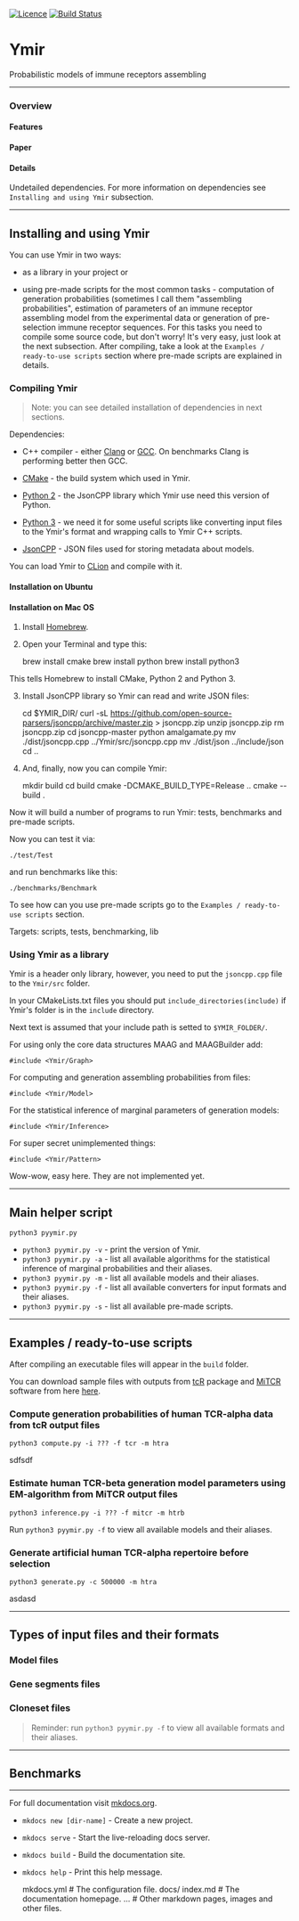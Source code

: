 [![Licence](https://img.shields.io/hexpm/l/plug.svg?style=flat-square)](http://www.apache.org/licenses/LICENSE-2.0)
[![Build Status](https://img.shields.io/travis/imminfo/ymir.svg?style=flat-square)](https://travis-ci.org/imminfo/ymir)


# Ymir
Probabilistic models of immune receptors assembling

---

### Overview

#### Features

#### Paper

#### Details
Undetailed dependencies. For more information on dependencies see `Installing and using Ymir` subsection.

---

## Installing and using Ymir

You can use Ymir in two ways:

- as a library in your project or 

- using pre-made scripts for the most common tasks - computation of generation probabilities (sometimes I call them "assembling probabilities",
estimation of parameters of an immune receptor assembling model from the experimental data or
generation of pre-selection immune receptor sequences.
For this tasks you need to compile some source code, but don't worry!
It's very easy, just look at the next subsection.
After compiling, take a look at the `Examples / ready-to-use scripts` section where pre-made scripts are explained in details.

### Compiling Ymir

> Note: you can see detailed installation of dependencies in next sections.

Dependencies:

- C++ compiler - either [Clang](http://clang.llvm.org/) or [GCC](https://gcc.gnu.org/). On benchmarks Clang is performing better then GCC.

- [CMake](http://www.cmake.org/download/) - the build system which used in Ymir.

- [Python 2](https://www.python.org/downloads/) - the JsonCPP library which Ymir use need this version of Python.

- [Python 3](https://www.python.org/downloads/) - we need it for some useful scripts like converting input files to
the Ymir's format and wrapping calls to Ymir C++ scripts.

- [JsonCPP](https://github.com/open-source-parsers/jsoncpp) - JSON files used for storing metadata about models. 

You can load Ymir to [CLion](https://www.jetbrains.com/clion/) and compile with it.

#### Installation on Ubuntu

#### Installation on Mac OS

1. Install [Homebrew](http://brew.sh/). 

2. Open your Terminal and type this:

    brew install cmake
    brew install python
    brew install python3

This tells Homebrew to install CMake, Python 2 and Python 3.

3. Install JsonCPP library so Ymir can read and write JSON files:

    cd $YMIR_DIR/
    curl -sL https://github.com/open-source-parsers/jsoncpp/archive/master.zip > jsoncpp.zip
    unzip jsoncpp.zip
    rm jsoncpp.zip
    cd jsoncpp-master
    python amalgamate.py
    mv ./dist/jsoncpp.cpp ../Ymir/src/jsoncpp.cpp
    mv ./dist/json ../include/json
    cd ..

4. And, finally, now you can compile Ymir:

    mkdir build
    cd build
    cmake -DCMAKE_BUILD_TYPE=Release ..
    cmake --build .

Now it will build a number of programs to run Ymir: tests, benchmarks and pre-made scripts.

Now you can test it via:
    
    ./test/Test

and run benchmarks like this:

    ./benchmarks/Benchmark    

To see how can you use pre-made scripts go to the `Examples / ready-to-use scripts` section.

Targets: scripts, tests, benchmarking, lib

### Using Ymir as a library

Ymir is a header only library, however, you need to put the `jsoncpp.cpp` file to the `Ymir/src` folder.

In your CMakeLists.txt files you should put `include_directories(include)` if Ymir's folder is in the `include` directory.

Next text is assumed that your include path is setted to `$YMIR_FOLDER/`.

For using only the core data structures MAAG and MAAGBuilder add:

    #include <Ymir/Graph>

For computing and generation assembling probabilities from files:

    #include <Ymir/Model>

For the statistical inference of marginal parameters of generation models:

    #include <Ymir/Inference>

For super secret unimplemented things:
    
    #include <Ymir/Pattern>

Wow-wow, easy here. They are not implemented yet.

---

## Main helper script

    python3 pyymir.py

* `python3 pyymir.py -v` - print the version of Ymir.
* `python3 pyymir.py -a` - list all available algorithms for the statistical inference of marginal probabilities and their aliases.
* `python3 pyymir.py -m` - list all available models and their aliases.
* `python3 pyymir.py -f` - list all available converters for input formats and their aliases.
* `python3 pyymir.py -s` - list all available pre-made scripts.

---

## Examples / ready-to-use scripts

After compiling an executable files will appear in the `build` folder.

You can download sample files with outputs from [tcR](https://imminfo.github.io/tcr/) package and [MiTCR](http://mitcr.milaboratory.com/) software from here [here]().

### Compute generation probabilities of human TCR-alpha data from tcR output files

    python3 compute.py -i ??? -f tcr -m htra
    
sdfsdf

### Estimate human TCR-beta generation model parameters using EM-algorithm from MiTCR output files

    python3 inference.py -i ??? -f mitcr -m htrb
    
Run `python3 pyymir.py -f` to view all available models and their aliases.

### Generate artificial human TCR-alpha repertoire before selection

    python3 generate.py -c 500000 -m htra

asdasd

---

## Types of input files and their formats

### Model files

### Gene segments files

### Cloneset files

> Reminder: run `python3 pyymir.py -f` to view all available formats and their aliases.

---

## Benchmarks

---

For full documentation visit [mkdocs.org](http://mkdocs.org).

* `mkdocs new [dir-name]` - Create a new project.
* `mkdocs serve` - Start the live-reloading docs server.
* `mkdocs build` - Build the documentation site.
* `mkdocs help` - Print this help message.

    mkdocs.yml    # The configuration file.
    docs/
        index.md  # The documentation homepage.
        ...       # Other markdown pages, images and other files.

